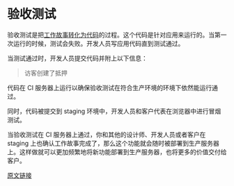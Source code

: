 # 验收测试

验收测试是把[工作故事转化为代码](https://gist.github.com/croaky/d8699363382d86c10c54)的过程。这个代码是针对应用来运行的。当第一次运行的时候，测试会失败。开发人员写应用代码直到测试通过。

当测试通过时，开发人员提交代码并附上以下信息：

> 访客创建了抵押

代码在 CI 服务器上运行以确保验收测试在符合生产环境的环境下依然能运行通过。

同时，代码被提交到 staging 环境中，开发人员和客户代表在浏览器中进行冒烟测试。

当验收测试在 CI 服务器上通过，你和其他的设计师、开发人员或者客户在 staging 上也确认工作故事完成了，那么这个功能就会随时被部署到生产服务器上。这样做就可以更加频繁地将新功能部署到生产服务器，也将更多的价值交付给客户。

[原文链接](https://thoughtbot.com/playbook/developing/acceptance-tests)
